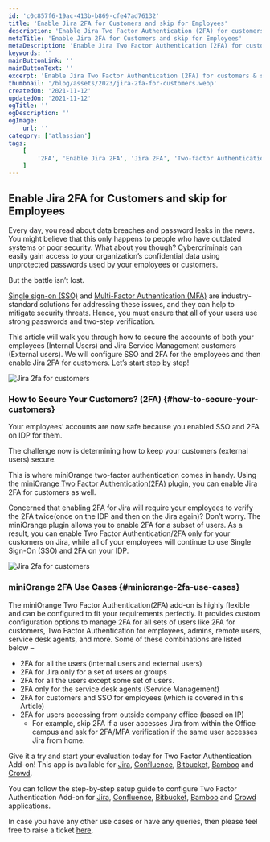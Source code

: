 ```yaml
---
id: 'c0c857f6-19ac-413b-b869-cfe47ad76132'
title: 'Enable Jira 2FA for Customers and skip for Employees'
description: 'Enable Jira Two Factor Authentication (2FA) for customers & skip for Employees. Secure internal & external users by configuring 2FA for Jira. Our add-on is highly flexible and can be configured to fit your requirements perfectly. It provides custom configuration options to manage 2FA for all sets of users like 2FA for customers, Two Factor Authentication for employees, admins, remote users, service desk agents, and more.' 
metaTitle: 'Enable Jira 2FA for Customers and skip for Employees'
metaDescription: 'Enable Jira Two Factor Authentication (2FA) for customers & skip for Employees. Secure internal & external users by configuring 2FA for Jira'
keywords: ''
mainButtonLink: ''
mainButtonText: ''
excerpt: 'Enable Jira Two Factor Authentication (2FA) for customers & skip for Employees. Secure internal & external users by configuring 2FA for Jira. Our add-on is highly flexible and can be configured to fit your requirements perfectly. It provides custom configuration options to manage 2FA for all sets of users like 2FA for customers, Two Factor Authentication for employees, admins, remote users, service desk agents, and more.'
thumbnail: '/blog/assets/2023/jira-2fa-for-customers.webp'
createdOn: '2021-11-12'
updatedOn: '2021-11-12'
ogTitle: ''
ogDescription: ''
ogImage:
    url: ''
category: ['atlassian']
tags:
    [
        '2FA', 'Enable Jira 2FA', 'Jira 2FA', 'Two-factor Authentication'
    ]
---
```


## Enable Jira 2FA for Customers and skip for Employees

Every day, you read about data breaches and password leaks in the news. You might believe that this only happens to people who have outdated systems or poor security. What about you though? Cybercriminals can easily gain access to your organization’s confidential data using unprotected passwords used by your employees or customers.

But the battle isn’t lost.

[Single sign-on (SSO)](https://www.miniorange.com/single-sign-on-sso) and [Multi-Factor Authentication (MFA)](https://blog.miniorange.com/what-is-multi-factor-authentication-mfa/) are industry-standard solutions for addressing these issues, and they can help to mitigate security threats. Hence, you must ensure that all of your users use strong passwords and two-step verification.

This article will walk you through how to secure the accounts of both your employees (Internal Users) and Jira Service Management customers (External users). We will configure SSO and 2FA for the employees and then enable Jira 2FA for customers. Let’s start step by step!

![Jira 2fa for customers](/blog/assets/2023/jira-2fa-for-employees.webp)

### How to Secure Your Customers? (2FA) {#how-to-secure-your-customers}

Your employees’ accounts are now safe because you enabled SSO and 2FA on IDP for them.

The challenge now is determining how to keep your customers (external users) secure.

This is where miniOrange two-factor authentication comes in handy. Using the [miniOrange Two Factor Authentication(2FA)](https://marketplace.atlassian.com/search?query=MINIORANGE%202FA) plugin, you can enable Jira 2FA for customers as well.

Concerned that enabling 2FA for Jira will require your employees to verify the 2FA twice(once on the IDP and then on the Jira again)? Don’t worry. The miniOrange plugin allows you to enable 2FA for a subset of users. As a result, you can enable Two Factor Authentication/2FA only for your customers on Jira, while all of your employees will continue to use Single Sign-On (SSO) and 2FA on your IDP.

![Jira 2fa for customers](/blog/assets/2023/jira-2fa-for-customers.webp)

### miniOrange 2FA Use Cases {#miniorange-2fa-use-cases}

The miniOrange Two Factor Authentication(2FA) add-on is highly flexible and can be configured to fit your requirements perfectly. It provides custom configuration options to manage 2FA for all sets of users like 2FA for customers, Two Factor Authentication for employees, admins, remote users, service desk agents, and more. Some of these combinations are listed below –

- 2FA for all the users (internal users and external users)
- 2FA for Jira only for a set of users or groups
- 2FA for all the users except some set of users.
- 2FA only for the service desk agents (Service Management) 
- 2FA for customers and SSO for employees (which is covered in this Article)
- 2FA for users accessing from outside company office (based on IP)
    - For example, skip 2FA if a user accesses Jira from within the Office campus and ask for 2FA/MFA verification if the same user accesses Jira from home.

Give it a try and start your evaluation today for Two Factor Authentication Add-on! This app is available for [Jira](https://marketplace.atlassian.com/apps/1221260/mo-two-factor-authentication-2fa-for-jira?hosting=datacenter&tab=overview), [Confluence](https://marketplace.atlassian.com/apps/1221328/mo-two-factor-authentication-2fa-for-confluence?hosting=datacenter&tab=overview), [Bitbucket](https://marketplace.atlassian.com/apps/1221920/mo-two-factor-authentication-2fa-for-bitbucket?hosting=datacenter&tab=overview), [Bamboo](https://marketplace.atlassian.com/apps/1222869/mo-two-factor-authentication-2fa-for-bamboo?hosting=server&tab=overview) and [Crowd](https://marketplace.atlassian.com/apps/1224960/mo-two-factor-authentication-2fa-for-crowd?hosting=server&tab=overview).

You can follow the step-by-step setup guide to configure Two Factor Authentication Add-on for [Jira](https://miniorange.com/atlassian/jira-two-factor-authentication-2fa), [Confluence](https://miniorange.com/atlassian/confluence-two-factor-authentication-2fa), [Bitbucket](https://miniorange.com/atlassian/bitbucket-two-factor-authentication-2fa), [Bamboo](https://miniorange.com/atlassian/bamboo-two-factor-authentication-2fa) and [Crowd](https://miniorange.com/atlassian/crowd-two-factor-authentication-2fa-mfa) applications.

In case you have any other use cases or have any queries, then please feel free to raise a ticket [here](https://miniorange.atlassian.net/servicedesk/customer/portal/2).